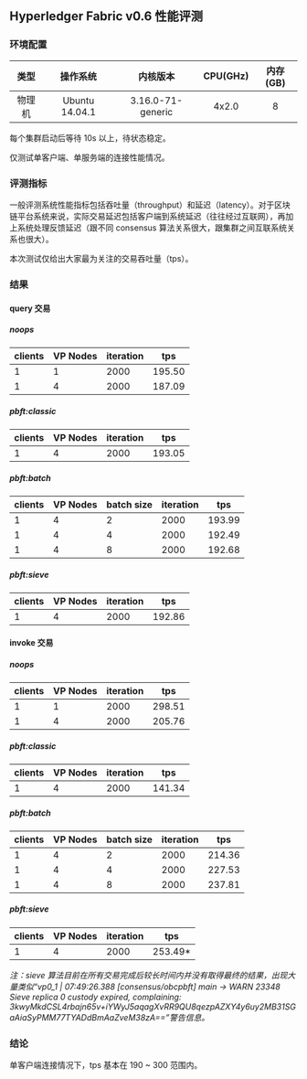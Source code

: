 ## Hyperledger Fabric v0.6 性能评测

### 环境配置
| 类型  |     操作系统     | 内核版本 | CPU(GHz) | 内存(GB) |
| :--: | :-------------: | :-----: | :------: | :-----: |
| 物理机 | Ubuntu 14.04.1 | 3.16.0-71-generic | 4x2.0 | 8 |

每个集群启动后等待 10s 以上，待状态稳定。

仅测试单客户端、单服务端的连接性能情况。

### 评测指标

一般评测系统性能指标包括吞吐量（throughput）和延迟（latency）。对于区块链平台系统来说，实际交易延迟包括客户端到系统延迟（往往经过互联网），再加上系统处理反馈延迟（跟不同 consensus 算法关系很大，跟集群之间互联系统关系也很大）。

本次测试仅给出大家最为关注的交易吞吐量（tps）。

### 结果

#### query 交易

##### noops
| clients | VP Nodes | iteration |   tps  |
| -------- | ------- | --------- | ------ |
|    1     |    1    |    2000   | 195.50 |
|    1     |    4    |    2000   | 187.09 |

##### pbft:classic
| clients | VP Nodes | iteration |   tps  |
| -------- | ------- | --------- | ------ |
|    1     |    4    |    2000   | 193.05 |

##### pbft:batch
| clients | VP Nodes | batch size | iteration |   tps  |
| -------- | ------- | --------  | ---------- | ------ |
|    1     |    4    |    2      |    2000    | 193.99 |
|    1     |    4    |    4      |    2000    | 192.49 |
|    1     |    4    |    8      |    2000    | 192.68 |

##### pbft:sieve
| clients | VP Nodes | iteration |   tps  |
| -------- | ------- | --------- | ------ |
|    1     |    4    |    2000   | 192.86 |

#### invoke 交易

##### noops

| clients | VP Nodes | iteration |   tps  |
| -------- | ------- | --------- | ------ |
|   1      |    1    |    2000   | 298.51 |
|   1      |    4    |    2000   | 205.76 |

##### pbft:classic
| clients | VP Nodes | iteration |  tps   |
| -------- | ------- | --------- | ------ |
|    1     |    4    |    2000   | 141.34 |


##### pbft:batch
| clients | VP Nodes | batch size | iteration |   tps  |
| -------- | ------- | ---------  | --------- | ------ |
|    1     |    4    |     2      |    2000   | 214.36 |
|    1     |    4    |     4      |    2000   | 227.53 |
|    1     |    4    |     8      |    2000   | 237.81 |


##### pbft:sieve
| clients | VP Nodes | iteration |   tps  |
| -------- | ------- | --------- | ------ |
|    1     |    4    |    2000   | 253.49* |

*注：sieve 算法目前在所有交易完成后较长时间内并没有取得最终的结果，出现大量类似“vp0_1  | 07:49:26.388 [consensus/obcpbft] main -> WARN 23348 Sieve replica 0 custody expired, complaining: 3kwyMkdCSL4rbajn65v+iYWyJ5aqagXvRR9QU8qezpAZXY4y6uy2MB31SGaAiaSyPMM77TYADdBmAaZveM38zA==”警告信息。*

### 结论
单客户端连接情况下，tps 基本在 190 ~ 300 范围内。